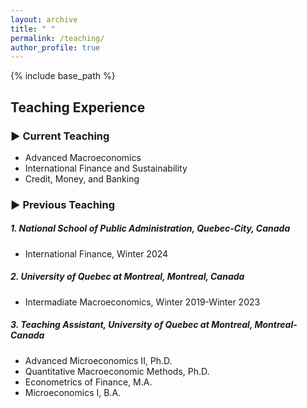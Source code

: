 ```yaml
---
layout: archive
title: " "
permalink: /teaching/
author_profile: true
---
```


{% include base_path %}
## Teaching Experience
<!-- <hr style="border-top: 5px solid #8c8b8b; width:100%;"> -->

### ▶ Current Teaching
* <span style="font-size: 14px;"> Advanced Macroeconomics </span>
* <span style="font-size: 14px;"> International Finance and Sustainability </span>
* <span style="font-size: 14px;"> Credit, Money, and Banking </span>


### ▶ Previous Teaching
##### 1. National School of Public Administration, Quebec-City, Canada
* <span style="font-size: 14px;"> International Finance, Winter 2024 </span>

##### 2. University of Quebec at Montreal, Montreal, Canada
* <span style="font-size: 14px;"> Intermadiate Macroeconomics, Winter 2019-Winter 2023 </span>


##### 3. Teaching Assistant, University of Quebec at Montreal, Montreal-Canada
* <span style="font-size: 14px;"> Advanced Microeconomics II, Ph.D. </span> 
* <span style="font-size: 14px;"> Quantitative Macroeconomic Methods, Ph.D. </span>
* <span style="font-size: 14px;"> Econometrics of Finance, M.A. </span>
* <span style="font-size: 14px;"> Microeconomics I, B.A. </span>

<!-- <hr style="border-top: 2px solid #8c8b8b; width:100%;"> -->

<!-- <a href="http://avoumatsodo.github.io/files/teaching_statement.pdf" target="_blank">Teaching Statement</a> -->

<!-- <a href="http://avoumatsodo.github.io/files/teaching_evaluation.pdf" target="_blank">Teaching Evaluations</a> -->








